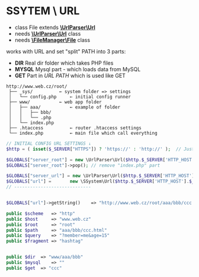 # SSYTEM \ URL
- class File extends [**\UrlParser\Url**](https://github.com/Zerig/url-parser)
- needs [**\UrlParser\Url**](https://github.com/Zerig/url-parser) class
- needs [**\FileManager\File**](https://github.com/Zerig/file-manager) class

works with URL and set "split" PATH into 3 parts:
- **DIR** Real dir folder which takes PHP files
- **MYSQL** Mysql part - which loads data from MySQL
- **GET** Part in *URL PATH* which is used like GET

```code
http://www.web.cz/root/
 ├── _sys/			← system folder => settings
 │   └── config.php		← initial config runner
 ├── www/			← web app folder
 │   ├── aaa/			← example of folder
 │   │   ├── bbb/
 │   │   └── .php
 │   └── index.php
 ├── .htaccess			← router .htaccess settings
 └── index.php			← main file which call everything
```
```php
// INITIAL CONFIG URL SETTINGS ↓
$http = ( isset($_SERVER["HTTPS"]) ? 'https://' : 'http://' );	// Just get which type the URL is

$GLOBALS["server_root"] = new \UrlParser\Url($http.$_SERVER['HTTP_HOST'].$_SERVER['PHP_SELF']);		// set root folder as ROOT
$GLOBALS["server_root"]->pop();	// remove "index.php" part

$GLOBALS["server_url"] = new \UrlParser\Url($http.$_SERVER['HTTP_HOST'].$_SERVER['PHP_SELF']);
$GLOBALS["url"] =		new \SSystem\Url($http.$_SERVER['HTTP_HOST'].$_SERVER['REQUEST_URI'], clone $GLOBALS["server_url"]);
// -----------------------------


$GLOBALS["url"]->getString()	=> "http://www.web.cz/root/aaa/bbb/ccc.html?member=me&age=15#hashtag"

public $scheme 	 => "http"
public $host 	 => "www.web.cz"
public $root 	 => "root"
public $path 	 => "aaa/bbb/ccc.html"
public $query 	 => "?member=me&age=15"
public $fragment => "hashtag"


public $dir	 => "www/aaa/bbb"
public $mysql	 => ""
public $get	 => "ccc"
```
